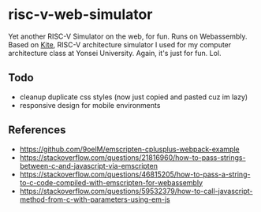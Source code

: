 # risc-v-web-simulator

Yet another RISC-V Simulator on the web, for fun. Runs on Webassembly. Based on [Kite](https://github.com/yonsei-icsl/kite), RISC-V architecture simulator I used for my computer architecture class at Yonsei University. Again, it's just for fun. Lol.

## Todo
- cleanup duplicate css styles (now just copied and pasted cuz im lazy)
- responsive design for mobile environments

## References
- https://github.com/9oelM/emscripten-cplusplus-webpack-example
- https://stackoverflow.com/questions/21816960/how-to-pass-strings-between-c-and-javascript-via-emscripten
- https://stackoverflow.com/questions/46815205/how-to-pass-a-string-to-c-code-compiled-with-emscripten-for-webassembly
- https://stackoverflow.com/questions/59532379/how-to-call-javascript-method-from-c-with-parameters-using-em-js